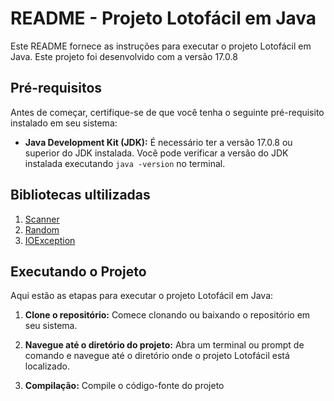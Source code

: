# README - Projeto Lotofácil em Java

Este README fornece as instruções para executar o projeto Lotofácil em Java. Este projeto foi desenvolvido com a versão 17.0.8

## Pré-requisitos

Antes de começar, certifique-se de que você tenha o seguinte pré-requisito instalado em seu sistema:

- **Java Development Kit (JDK):** É necessário ter a versão 17.0.8 ou superior do JDK instalada. Você pode verificar a versão do JDK instalada executando `java -version` no terminal.

## Bibliotecas ultilizadas


1. [Scanner](https://docs.oracle.com/javase/8/docs/api/java/util/Scanner.html)
2. [Random](https://docs.oracle.com/javase/8/docs/api/java/util/Random.html)
3. [IOException](https://docs.oracle.com/javase%2F7%2Fdocs%2Fapi%2F%2F/java/io/IOException.html)

## Executando o Projeto

Aqui estão as etapas para executar o projeto Lotofácil em Java:

1. **Clone o repositório:** Comece clonando ou baixando o repositório em seu sistema.

2. **Navegue até o diretório do projeto:** Abra um terminal ou prompt de comando e navegue até o diretório onde o projeto Lotofácil está localizado.

3. **Compilação:** Compile o código-fonte do projeto
